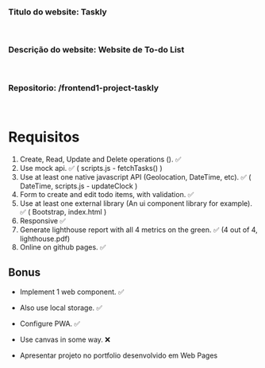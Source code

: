 ### **Titulo do website:** Taskly

<br>

### **Descrição do website:** Website de To-do List

<br>

### **Repositorio:** /frontend1-project-taskly

<br>

# Requisitos

1. Create, Read, Update and Delete operations (). ✅
2. Use mock api. ✅ ( scripts.js - fetchTasks() )
3. Use at least one native javascript API (Geolocation, DateTime, etc). ✅ ( DateTime, scripts.js - updateClock )
4. Form to create and edit todo items, with validation. ✅
5. Use at least one external library (An ui component library for example). ✅ ( Bootstrap, index.html )
6. Responsive ✅
7. Generate lighthouse report with all 4 metrics on the green. ✅ (4 out of 4, lighthouse.pdf)
8. Online on github pages. ✅

## Bonus

- Implement 1 web component. ✅
- Also use local storage. ✅
- Configure PWA. ✅
- Use canvas in some way. ❌

- Apresentar projeto no portfolio desenvolvido em Web Pages